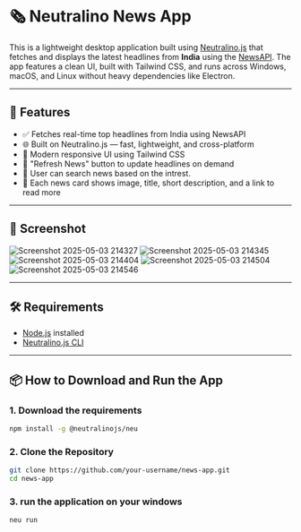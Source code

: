 
# 🗞️ Neutralino News App

This is a lightweight desktop application built using [Neutralino.js](https://neutralino.js.org/) that fetches and displays the latest headlines from **India** using the [NewsAPI](https://newsapi.org/). The app features a clean UI, built with Tailwind CSS, and runs across Windows, macOS, and Linux without heavy dependencies like Electron.

---

## 🚀 Features

- ✅ Fetches real-time top headlines from India using NewsAPI
- 🌐 Built on Neutralino.js — fast, lightweight, and cross-platform
- 🎨 Modern responsive UI using Tailwind CSS
- 🔄 "Refresh News" button to update headlines on demand
- 🔎 User can search news based on the intrest.
- 📰 Each news card shows image, title, short description, and a link to read more
  

---

## 📸 Screenshot

![Screenshot 2025-05-03 214327](https://github.com/user-attachments/assets/c85a406d-ee85-4564-a8eb-95482748b008)
![Screenshot 2025-05-03 214345](https://github.com/user-attachments/assets/6773cc4d-a4bf-4fcb-867a-8583f9211a7b)
![Screenshot 2025-05-03 214404](https://github.com/user-attachments/assets/45c97cdb-e83e-4464-8d56-b52e65d80ebb)
![Screenshot 2025-05-03 214504](https://github.com/user-attachments/assets/928eae25-839f-43d5-8fc0-a40b71bf4037)
![Screenshot 2025-05-03 214546](https://github.com/user-attachments/assets/c2428205-f0e6-49b8-be2a-4beaf4bbd0e9)



---

## 🛠️ Requirements

- [Node.js](https://nodejs.org/) installed
- [Neutralino.js CLI](https://neutralino.js.org/docs/#cli-installation)

---

## 📦 How to Download and Run the App
### 1. Download the requirements 
```bash
npm install -g @neutralinojs/neu
```
### 2. Clone the Repository

```bash
git clone https://github.com/your-username/news-app.git
cd news-app

```
### 3. run the application on your windows 

```bash
neu run

```
